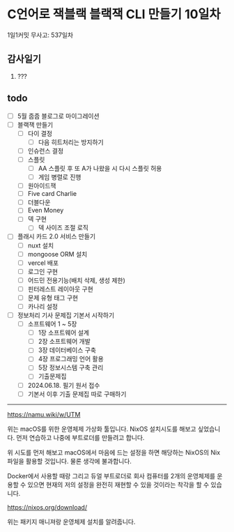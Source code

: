 # C언어로 잭블랙 블랙잭 CLI 만들기 10일차

1일1커밋 무사고: 537일차

## 감사일기

1. ???

## todo

- [ ] 5월 줍줍 블로그로 마이그레이션
- [ ] 블랙잭 만들기
  - [ ] 다이 결정
    - [ ] 다음 히트처리는 방지하기
  - [ ] 인슈런스 결정
  - [ ] 스플릿
    - [ ] AA 스플릿 후 또 A가 나왔을 시 다시 스플릿 허용
    - [ ] 게임 병렬로 진행
  - [ ] 원아이드잭
  - [ ] Five card Charlie
  - [ ] 더블다운
  - [ ] Even Money
  - [ ] 덱 구현
    - [ ] 덱 사이즈 조절 로직
- [ ] 플래시 카드 2.0 서비스 만들기
  - [ ] nuxt 설치
  - [ ] mongoose ORM 설치
  - [ ] vercel 배포
  - [ ] 로그인 구현
  - [ ] 어드민 전용기능(배치 삭제, 생성 제한)
  - [ ] 핀터레스트 레이아웃 구현
  - [ ] 문제 유형 태그 구현
  - [ ] 카나리 설정
- [ ] 정보처리 기사 문제집 기본서 시작하기
  - [ ] 소프트웨어 1 ~ 5장
    - [ ] 1장 소프트웨어 설계
    - [ ] 2장 소프트웨어 개발
    - [ ] 3장 데이터베이스 구축
    - [ ] 4장 프로그래밍 언어 활용
    - [ ] 5장 정보시스템 구축 관리
    - [ ] 기출문제집
  - [ ] 2024.06.18. 필기 원서 접수
  - [ ] 기본서 이후 기출 문제집 따로 구매하기

---

https://namu.wiki/w/UTM

위는 macOS를 위한 운영체제 가상화 툴입니다. NixOS 설치시도를 해보고 싶었습니다. 먼저 연습하고 나중에 부트로더를 만들려고 합니다.

위 시도를 먼저 해보고 macOS에서 마음에 드는 설정을 하면 해당하는 NixOS의 Nix 파일을 활용할 것입니다. 물론 생각에 불과합니다.

Docker에서 사용할 때랑 그리고 듀얼 부트로더로 회사 컴퓨터를 2개의 운영체제를 운용할 수 있으면 현재의 저의 설정을 완전히 재현할 수 있을 것이라는 착각을 할 수 있습니다.

https://nixos.org/download/

위는 패키지 매니져랑 운영체제 설치를 알려줍니다.
